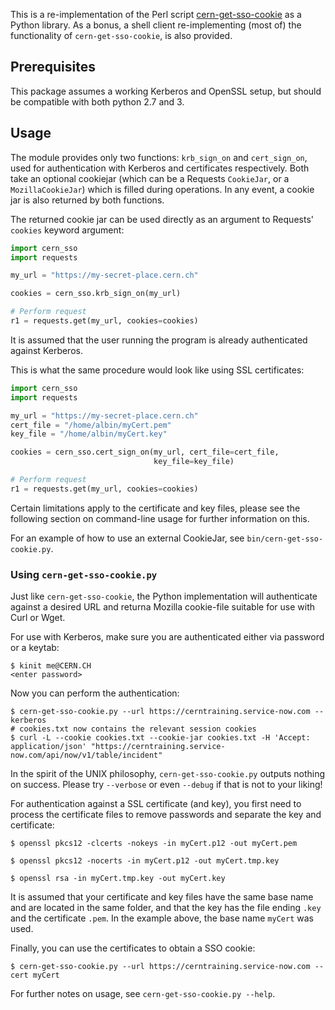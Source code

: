 
This is a re-implementation of the Perl script
[cern-get-sso-cookie](https://github.com/sashabaranov/cern-get-sso-cookie/)
as a Python library. As a bonus, a shell client re-implementing (most
of) the functionality of `cern-get-sso-cookie`, is also provided.

## Prerequisites
This package assumes a working Kerberos and OpenSSL setup, but should be
compatible with both python 2.7 and 3.


## Usage

The module provides only two functions: `krb_sign_on` and
`cert_sign_on`, used for authentication with Kerberos and certificates
respectively. Both take an optional cookiejar (which can be a Requests
`CookieJar`, or a `MozillaCookieJar`) which is filled during
operations. In any event, a cookie jar is also returned by both
functions.

The returned cookie jar can be used directly as an argument to Requests'
`cookies` keyword argument:

``` python
import cern_sso
import requests

my_url = "https://my-secret-place.cern.ch"

cookies = cern_sso.krb_sign_on(my_url)

# Perform request
r1 = requests.get(my_url, cookies=cookies)

```

It is assumed that the user running the program is already authenticated
against Kerberos.


This is what the same procedure would look like using SSL certificates:

``` python
import cern_sso
import requests

my_url = "https://my-secret-place.cern.ch"
cert_file = "/home/albin/myCert.pem"
key_file = "/home/albin/myCert.key"

cookies = cern_sso.cert_sign_on(my_url, cert_file=cert_file,
                                key_file=key_file)

# Perform request
r1 = requests.get(my_url, cookies=cookies)

```

Certain limitations apply to the certificate and key files, please see
the following section on command-line usage for further information on
this.

For an example of how to use an external CookieJar, see
`bin/cern-get-sso-cookie.py`.

### Using `cern-get-sso-cookie.py`

Just like `cern-get-sso-cookie`, the Python implementation will
authenticate against a desired URL and returna Mozilla cookie-file
suitable for use with Curl or Wget.

For use with Kerberos, make sure you are authenticated either via
password or a keytab:

```
$ kinit me@CERN.CH
<enter password>
```

Now you can perform the authentication:

```
$ cern-get-sso-cookie.py --url https://cerntraining.service-now.com --kerberos
# cookies.txt now contains the relevant session cookies
$ curl -L --cookie cookies.txt --cookie-jar cookies.txt -H 'Accept: application/json' "https://cerntraining.service-now.com/api/now/v1/table/incident"
```

In the spirit of the UNIX philosophy, `cern-get-sso-cookie.py` outputs
nothing on success. Please try `--verbose` or even `--debug` if that is
not to your liking!

For authentication against a SSL certificate (and key), you first need
to process the certificate files to remove passwords and separate the
key and certificate:

```
$ openssl pkcs12 -clcerts -nokeys -in myCert.p12 -out myCert.pem

$ openssl pkcs12 -nocerts -in myCert.p12 -out myCert.tmp.key

$ openssl rsa -in myCert.tmp.key -out myCert.key

```

It is assumed that your certificate and key files have the same base
name and are located in the same folder, and that the key has the file
ending `.key` and the certificate `.pem`. In the example above, the base
name `myCert` was used.

Finally, you can use the certificates to obtain a SSO cookie:

```
$ cern-get-sso-cookie.py --url https://cerntraining.service-now.com --cert myCert

```


For further notes on usage, see `cern-get-sso-cookie.py --help`.
